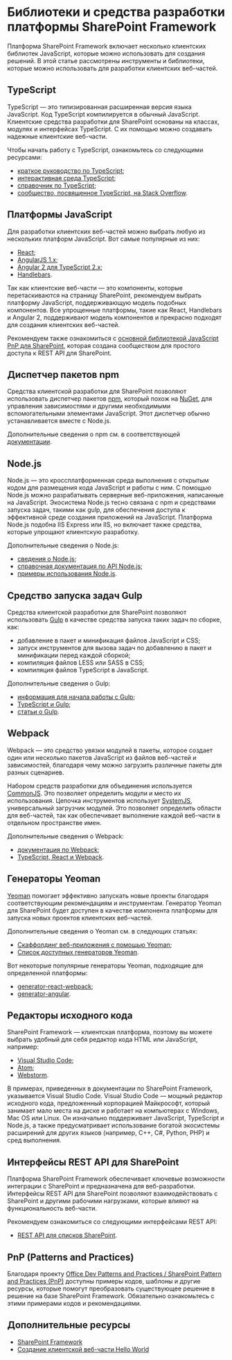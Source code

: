 # <a name="sharepoint-framework-development-tools-and-libraries"></a>Библиотеки и средства разработки платформы SharePoint Framework

Платформа SharePoint Framework включает несколько клиентских библиотек JavaScript, которые можно использовать для создания решений. В этой статье рассмотрены инструменты и библиотеки, которые можно использовать для разработки клиентских веб-частей.

## <a name="typescript"></a>TypeScript
TypeScript — это типизированная расширенная версия языка JavaScript. Код TypeScript компилируется в обычный JavaScript. Клиентские средства разработки для SharePoint основаны на классах, модулях и интерфейсах TypeScript. С их помощью можно создавать надежные клиентские веб-части. 

Чтобы начать работу с TypeScript, ознакомьтесь со следующими ресурсами:

* [краткое руководство по TypeScript](https://www.typescriptlang.org/docs/tutorial.html);
* [интерактивная среда TypeScript](https://www.typescriptlang.org/play/index.html);
* [справочник по TypeScript](https://www.typescriptlang.org/docs/handbook/basic-types.html);
* [сообщество, посвященное TypeScript, на Stack Overflow](https://stackoverflow.com/questions/tagged/typescript).

## <a name="javascript-frameworks"></a>Платформы JavaScript
Для разработки клиентских веб-частей можно выбрать любую из нескольких платформ JavaScript. Вот самые популярные из них:

* [React](https://facebook.github.io/react/);
* [AngularJS 1.x](https://docs.angularjs.org/tutorial);
* [Angular 2 для TypeScript 2.x](https://angular.io/docs/ts/latest/quickstart.html);
* [Handlebars](http://handlebarsjs.com/).

Так как клиентские веб-части — это компоненты, которые перетаскиваются на страницу SharePoint, рекомендуем выбрать платформу JavaScript, поддерживающую модель подобных компонентов. Все упрощенные платформы, такие как React, Handlebars и Angular 2, поддерживают модель компонентов и прекрасно подходят для создания клиентских веб-частей. 

Рекомендуем также ознакомиться с [основной библиотекой JavaScript PnP для SharePoint](https://github.com/SharePoint/PnP-JS-Core), которая создана сообществом для простого доступа к REST API для SharePoint. 

## <a name="node-package-manager-npm"></a>Диспетчер пакетов npm

Средства клиентской разработки для SharePoint позволяют использовать диспетчер пакетов [npm](https://www.npmjs.com/), который похож на [NuGet](https://www.nuget.org/), для управления зависимостями и другими необходимыми вспомогательными элементами JavaScript. Этот диспетчер обычно устанавливается вместе с Node.js.

Дополнительные сведения о npm см. в соответствующей [документации](https://docs.npmjs.com/).

## <a name="nodejs"></a>Node.js

Node.js — это кроссплатформенная среда выполнения с открытым кодом для размещения кода JavaScript и работы с ним. С помощью Node.js можно разрабатывать серверные веб-приложения, написанные на JavaScript. Экосистема Node.js тесно связана с npm и средствами запуска задач, такими как gulp, для обеспечения доступа к эффективной среде создания приложений на JavaScript. Платформа Node.js подобна IIS Express или IIS, но включает также средства, которые упрощают клиентскую разработку. 

Дополнительные сведения о Node.js:

* [сведения о Node.js](https://nodejs.org/en/about/);
* [справочная документация по API Node.js](https://nodejs.org/api/);
* [примеры использования Node.js](https://nodejs.org/api/synopsis.html).

## <a name="gulp-task-runner"></a>Средство запуска задач Gulp
Средства клиентской разработки для SharePoint позволяют использовать [Gulp](http://gulpjs.com/) в качестве средства запуска таких задач по сборке, как:

* добавление в пакет и минификация файлов JavaScript и CSS;
* запуск инструментов для вызова задач по добавлению в пакет и минификации перед каждой сборкой;
* компиляция файлов LESS или SASS в CSS;
* компиляция файлов TypeScript в JavaScript.

Дополнительные сведения о Gulp:

* [информация для начала работы с Gulp](https://github.com/gulpjs/gulp/blob/master/docs/getting-started.md);
* [TypeScript и Gulp](https://www.typescriptlang.org/docs/handbook/gulp.html);
* [статьи о Gulp](https://github.com/gulpjs/gulp/blob/master/docs/README.md#articles).

## <a name="webpack"></a>Webpack

Webpack — это средство увязки модулей в пакеты, которое создает один или несколько пакетов JavaScript из файлов веб-частей и зависимостей, благодаря чему можно загрузить различные пакеты для разных сценариев.

Набором средств разработки для объединения используется [CommonJS](https://webpack.github.io/docs/commonjs.html). Это позволяет определить модули и место их использования. Цепочка инструментов использует [SystemJS](https://github.com/systemjs/systemjs), универсальный загрузчик модулей. Это позволяет определить области для веб-частей, так как обеспечивает выполнение каждой веб-части в отдельном пространстве имен.

Дополнительные сведения о Webpack:

* [документация по Webpack](http://webpack.github.io/docs/what-is-webpack.html);
* [TypeScript, React и Webpack](https://www.typescriptlang.org/docs/handbook/react-&-webpack.html).

## <a name="yeoman-generators"></a>Генераторы Yeoman
[Yeoman](http://yeoman.io/) помогает эффективно запускать новые проекты благодаря соответствующим рекомендациям и инструментам. Генератор Yeoman для SharePoint будет доступен в качестве компонента платформы для запуска новых проектов клиентских веб-частей. 

Дополнительные сведения о Yeoman см. в следующих статьях:

* [Скаффолдинг веб-приложения с помощью Yeoman](http://yeoman.io/codelab/index.html);
* [Список доступных генераторов Yeoman](http://yeoman.io/generators/).

Вот некоторые популярные генераторы Yeoman, подходящие для определенной платформы:

* [generator-react-webpack](https://github.com/newtriks/generator-react-webpack);
* [generator-angular](https://www.npmjs.com/package/generator-angular).

## <a name="source-code-editors"></a>Редакторы исходного кода
SharePoint Framework — клиентская платформа, поэтому вы можете выбрать удобный для себя редактор кода HTML или JavaScript, например:

* [Visual Studio Code](https://code.visualstudio.com/);
* [Atom](https://atom.io);
* [Webstorm](https://www.jetbrains.com/webstorm).

В примерах, приведенных в документации по SharePoint Framework, указывается Visual Studio Code. Visual Studio Code — мощный редактор исходного кода, предложенный корпорацией Майкрософт, который занимает мало места на диске и работает на компьютерах с Windows, Mac OS или Linux. Он изначально поддерживает JavaScript, TypeScript и Node.js, а также предусматривает использование богатой экосистемы расширений для других языков (например, C++, C#, Python, PHP) и сред выполнения.

## <a name="sharepoint-rest-apis"></a>Интерфейсы REST API для SharePoint

Платформа SharePoint Framework обеспечивает ключевые возможности интеграции с SharePoint и предназначена для веб-разработки. Интерфейсы REST API для SharePoint позволяют взаимодействовать с SharePoint и другими рабочими нагрузками, которые влияют на функциональность веб-части. 

Рекомендуем ознакомиться со следующими интерфейсами REST API:

* [REST API для списков SharePoint](https://msdn.microsoft.com/EN-US/library/office/dn292552.aspx).

## <a name="patterns-and-practices"></a>PnP (Patterns and Practices)

Благодаря проекту [Office Dev Patterns and Practices / SharePoint Pattern and Practices (PnP)](http://aka.ms/officedevpnp) доступны примеры кодов, шаблоны и другие ресурсы, которые помогут преобразовать существующее решение в решение на базе SharePoint Framework. Обязательно ознакомьтесь с этими примерами кодов и рекомендациями.

## <a name="additional-resources"></a>Дополнительные ресурсы

* [SharePoint Framework](sharepoint-framework-overview)
* [Создание клиентской веб-части Hello World](web-parts/get-started/build-a-hello-world-web-part)
